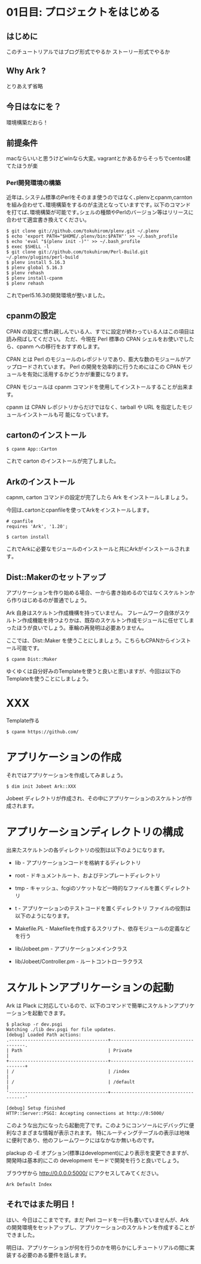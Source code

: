 # 01日目: プロジェクトをはじめる

## はじめに

このチュートリアルではブログ形式でやるか
ストーリー形式でやるか

## Why Ark ?

とりあえず省略

## 今日はなにを？

環境構築だおら！

## 前提条件

macならいいと思うけどwinなら大変｡
vagrantとかあるからそっちでcentos建てたほうが楽

### Perl開発環境の構築

近年は､システム標準のPerlをそのまま使うのではなく､plenvとcpanm,carntonを組み合わせて､環境構築をするのが主流となっていますです｡
以下のコマンドを打てば､環境構築が可能です｡シェルの種類やPerlのバージョン等はリリースに合わせて適宜書き換えてください｡

```
$ git clone git://github.com/tokuhirom/plenv.git ~/.plenv
$ echo 'export PATH="$HOME/.plenv/bin:$PATH"' >> ~/.bash_profile
$ echo 'eval "$(plenv init -)"' >> ~/.bash_profile
$ exec $SHELL -l
$ git clone git://github.com/tokuhirom/Perl-Build.git ~/.plenv/plugins/perl-build
$ plenv install 5.16.3
$ plenv global 5.16.3
$ plenv rehash
$ plenv install-cpanm
$ plenv rehash
```

これでperl5.16.3の開発環境が整いました｡

## cpanmの設定

CPAN の設定に慣れ親しんでいる人、すでに設定が終わっている人はこの項目は読み飛ばしてください。 ただ、今現在 Perl 標準の CPAN シェルをお使いでしたら、cpanm への移行をおすすめします。

CPAN とは Perl のモジュールのレポジトリであり、膨大な数のモジュールがアップロードされています。 Perl の開発を効率的に行うためにはこの CPAN モジュールを有効に活用するかどうかが重要になります。

CPAN モジュールは cpanm コマンドを使用してインストールすることが出来ます。

cpanm は CPAN レポジトリからだけではなく、tarball や URL を指定したモジュールインストールも可 能になっています。

## cartonのインストール

```
$ cpanm App::Carton
```

これで carton のインストールが完了しました｡

## Arkのインストール

capnm, carton コマンドの設定が完了したら Ark をインストールしましょう｡

今回は､cartonとcpanfileを使ってArkをインストールします｡

```cpanfile
# cpanfile
requires 'Ark', '1.20';
```

```
$ carton install
```

これでArkに必要なモジュールのインストールと共にArkがインストールされます｡

## Dist::Makerのセットアップ

アプリケーションを作り始める場合、一から書き始めるのではなくスケルトンから作りはじめるのが普通でしょう。

Ark 自身はスケルトン作成機構を持っていません。 フレームワーク自体がスケルトン作成機能を持つよりかは、既存のスケルトン作成モジュールに任せてしまったほうが良いでしょう。車輪の再発明は必要ありません。

ここでは、Dist::Maker を使うことにしましょう。こちらもCPANからインストール可能です。

```
$ cpanm Dist::Maker
```

ゆくゆくは自分好みのTemplateを使うと良いと思いますが、今回は以下のTemplateを使うことにしましょう。

# XXX
Template作る

```
$ cpanm https://github.com/
```

# アプリケーションの作成

それではアプリケーションを作成してみましょう。

```
$ dim init Jobeet Ark::XXX
```

Jobeet ディレクトリが作成され、その中にアプリケーションのスケルトンが作成されます。

# アプリケーションディレクトリの構成

出来たスケルトンの各ディレクトリの役割は以下のようになります。

- lib - アプリケーションコードを格納するディレクトリ
- root - ドキュメントルート、およびテンプレートディレクトリ
- tmp - キャッシュ、fcgiのソケットなど一時的なファイルを置くディレクトリ
- t - アプリケーションのテストコードを置くディレクトリ
ファイルの役割は以下のようになります。

- Makefile.PL - Makefileを作成するスクリプト、依存モジュールの定義などを行う
- lib/Jobeet.pm - アプリケーションメインクラス
- lib/Jobeet/Controller.pm - ルートコントローラクラス

# スケルトンアプリケーションの起動

Ark は Plack に対応しているので、以下のコマンドで簡単にスケルトンアプリケーションを起動できます。

```
$ plackup -r dev.psgi
Watching ./lib dev.psgi for file updates.
[debug] Loaded Path actions:
.-------------------------------------+--------------------------------------.
| Path                                | Private                              |
+-------------------------------------+--------------------------------------+
| /                                   | /index                               |
| /                                   | /default                             |
'-------------------------------------+--------------------------------------'

[debug] Setup finished
HTTP::Server::PSGI: Accepting connections at http://0:5000/
```

このような出力になったら起動完了です。このようにコンソールにデバッグに便利なさまざまな情報が表示されます。 特にルーティングテーブルの表示は地味に便利であり、他のフレームワークにはなかなか無いものです。

plackup の -E オプション(標準はdevelopment)により表示を変更できますが、開発時は基本的にこの development モードで開発を行うと良いでしょう。

ブラウザから http://0.0.0.0:5000/ にアクセスしてみてください。

```
Ark Default Index
```

## それではまた明日！

はい、今日はここまでです。まだ Perl コードを一行も書いていませんが、Ark の開発環境をセットアップし、アプリケーションのスケルトンを作成することができました。

明日は、アプリケーションが何を行うのかを明らかにしチュートリアルの間に実装する必要のある要件を話します。

